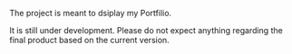 The project is meant to dsiplay my Portfilio.

It is still under development. Please do not expect anything regarding the final product based on the current version.
